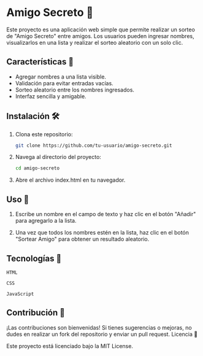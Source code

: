 # Amigo Secreto 🎉

Este proyecto es una aplicación web simple que permite realizar un sorteo de "Amigo Secreto" entre amigos. Los usuarios pueden ingresar nombres, visualizarlos en una lista y realizar el sorteo aleatorio con un solo clic.

## Características 🚀
- Agregar nombres a una lista visible.
- Validación para evitar entradas vacías.
- Sorteo aleatorio entre los nombres ingresados.
- Interfaz sencilla y amigable.

## Instalación 🛠️
1. Clona este repositorio:
   ```bash
   git clone https://github.com/tu-usuario/amigo-secreto.git

2. Navega al directorio del proyecto:
   ```bash
   cd amigo-secreto

3. Abre el archivo index.html en tu navegador.

## Uso 📝

1. Escribe un nombre en el campo de texto y haz clic en el botón "Añadir" para agregarlo a la lista.

2. Una vez que todos los nombres estén en la lista, haz clic en el botón "Sortear Amigo" para obtener un resultado aleatorio.

## Tecnologías 🔧

    HTML

    CSS

    JavaScript

## Contribución 🤝

¡Las contribuciones son bienvenidas! Si tienes sugerencias o mejoras, no dudes en realizar un fork del repositorio y enviar un pull request.
Licencia 📜

Este proyecto está licenciado bajo la MIT License.

